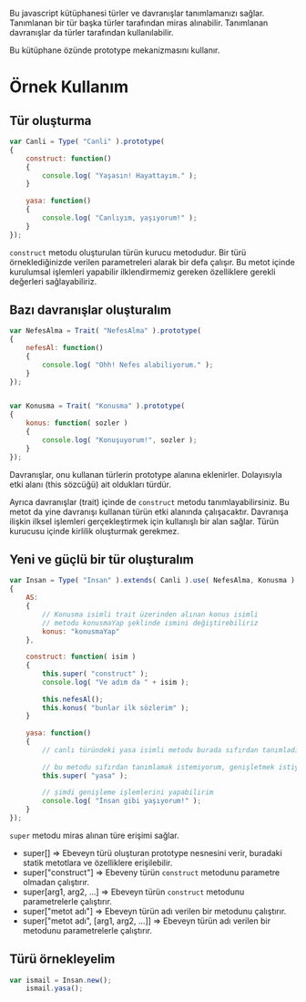 Bu javascript kütüphanesi türler ve davranışlar tanımlamanızı sağlar. Tanımlanan bir tür başka
türler tarafından miras alınabilir. Tanımlanan davranışlar da türler tarafından kullanılabilir.

Bu kütüphane özünde prototype mekanizmasını kullanır.

# Örnek Kullanım
## Tür oluşturma
```javascript
var Canli = Type( "Canli" ).prototype(
{
    construct: function()
    {
        console.log( "Yaşasın! Hayattayım." );
    }
    
    yasa: function()
    {
        console.log( "Canlıyım, yaşıyorum!" );
    }
});
```

`construct` metodu oluşturulan türün kurucu metodudur. Bir türü örneklediğinizde verilen
parametreleri alarak bir defa çalışır. Bu metot içinde kurulumsal işlemleri yapabilir
ilklendirmemiz gereken özelliklere gerekli değerleri sağlayabiliriz.

## Bazı davranışlar oluşturalım
```javascript
var NefesAlma = Trait( "NefesAlma" ).prototype(
{
    nefesAl: function()
    {
        console.log( "Ohh! Nefes alabiliyorum." );
    }
});


var Konusma = Trait( "Konusma" ).prototype(
{
    konus: function( sozler )
    {
        console.log( "Konuşuyorum!", sozler );
    }
});
```

Davranışlar, onu kullanan türlerin prototype alanına eklenirler. Dolayısıyla etki alanı
(this sözcüğü) ait oldukları türdür.

Ayrıca davranışlar (trait) içinde de `construct` metodu tanımlayabilirsiniz. Bu metot da
yine davranışı kullanan türün etki alanında çalışacaktır. Davranışa ilişkin ilksel işlemleri
gerçekleştirmek için kullanışlı bir alan sağlar. Türün kurucusu içinde kirlilik oluşturmak
gerekmez.

## Yeni ve güçlü bir tür oluşturalım
```javascript
var Insan = Type( "Insan" ).extends( Canli ).use( NefesAlma, Konusma ).prototype(
{
    AS:
    {
        // Konusma isimli trait üzerinden alınan konus isimli
        // metodu konusmaYap şeklinde ismini değiştirebiliriz
        konus: "konusmaYap"
    },
    
    construct: function( isim )
    {
        this.super( "construct" );
        console.log( "Ve adım da " + isim );
        
        this.nefesAl();
        this.konus( "bunlar ilk sözlerim" );
    }
    
    yasa: function()
    {
        // canlı türündeki yasa isimli metodu burada sıfırdan tanımladık
        
        // bu metodu sıfırdan tanımlamak istemiyorum, genişletmek istiyorum
        this.super( "yasa" );
        
        // şimdi genişleme işlemlerini yapabilirim
        console.log( "İnsan gibi yaşıyorum!" );
    }
});
```

`super` metodu miras alınan türe erişimi sağlar.

* super[]                => Ebeveyn türü oluşturan prototype nesnesini verir, buradaki statik metotlara ve özelliklere erişilebilir.
* super["construct"]     => Ebeveny türün `construct` metodunu parametre olmadan çalıştırır.
* super[arg1, arg2, ...] => Ebeveyn türün `construct` metodunu parametrelerle çalıştırır.
* super["metot adı"]     => Ebeveyn türün adı verilen bir metodunu çalıştırır.
* super["metot adı", [arg1, arg2, ...]] => Ebeveyn türün adı verilen bir metodunu parametrelerle çalıştırır.

## Türü örnekleyelim
```javascript
var ismail = Insan.new();
    ismail.yasa();
```

